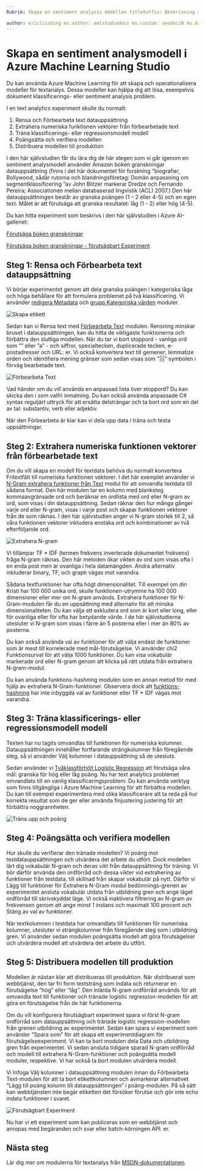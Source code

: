 ```yaml
---
Rubrik: Skapa en sentiment analysis modellen titleSuffix: Beskrivning av Azure Machine Learning Studio: Skapa textanalysmodeller i Azure Machine Learning Studio med moduler för text Förbearbeta N-gram eller funktionen hash tjänster: machine learning ms.service: machine learning ms.component: studio ms.topic: artikel

author: ericlicoding ms.author: amlstudiodocs ms.custom: seodec18 ms.date: 03/14/2018
---
```

# <a name="create-a-sentiment-analysis-model-in-azure-machine-learning-studio"></a>Skapa en sentiment analysmodell i Azure Machine Learning Studio

Du kan använda Azure Machine Learning för att skapa och operationalisera modeller för textanalys. Dessa modeller kan hjälpa dig att lösa, exempelvis dokument klassificerings- eller sentiment analysis problem.

I en text analytics experiment skulle du normalt:

1. Rensa och Förbearbeta text datauppsättning
2. Extrahera numeriska funktionen vektorer från förbearbetade text
3. Träna klassificerings- eller regressionsmodell modell
4. Poängsätta och verifiera modellen
5. Distribuera modellen till produktion

I den här självstudien får du lära dig de här stegen som vi går igenom en sentiment analysmodell använder Amazon boken granskningar datauppsättning (finns i det här dokumentet för forskning ”biografier, Bollywood, sådär rutorna och blandningsföretag: Domän anpassning om segmentklassificering ”av John Blitzer markerar Dredze och Fernando Pereira; Associationen mellan databaserad lingvistik (ACL) 2007.) Den här datauppsättningen består av granska poängen (1 – 2 eller 4-5) och en egen text. Målet är att förutsäga att granska resultatet: låg (1 - 2) eller hög (4-5).

Du kan hitta experiment som beskrivs i den här självstudien i Azure AI-galleriet:

[Förutsäga boken granskningar](https://gallery.cortanaintelligence.com/Experiment/Predict-Book-Reviews-1)

[Förutsäga boken granskningar - förutsägbart Experiment](https://gallery.cortanaintelligence.com/Experiment/Predict-Book-Reviews-Predictive-Experiment-1)

## <a name="step-1-clean-and-preprocess-text-dataset"></a>Steg 1: Rensa och Förbearbeta text datauppsättning
Vi börjar experimentet genom att dela granska poängen i kategoriska låga och höga behållare för att formulera problemet på två klassificering. Vi använder [redigera Metadata](https://msdn.microsoft.com/library/azure/dn905986.aspx) och [grupp Kategoriska värden](https://msdn.microsoft.com/library/azure/dn906014.aspx) moduler.

![Skapa etikett](./media/text-analytics-module-tutorial/create-label.png)

Sedan kan vi Rensa text med [Förbearbeta Text](https://msdn.microsoft.com/library/azure/mt762915.aspx) modulen. Rensning minskar bruset i datauppsättningen, kan du hitta de viktigaste funktionerna och förbättra den slutliga modellen. När du tar vi bort stoppord - vanliga ord som ”” eller ”a” - och siffror, specialtecken, duplicerade tecken, e-postadresser och URL: er. Vi också konvertera text till gemener, lemmatize orden och identifiera mening gränser som sedan visas som ”|||” symbolen i förväg bearbetade text.

![Förbearbeta Text](./media/text-analytics-module-tutorial/preprocess-text.png)

Vad händer om du vill använda en anpassad lista över stoppord? Du kan skicka den i som valfri inmatning. Du kan också använda anpassade C# syntax reguljärt uttryck för att ersätta delsträngar och ta bort ord som en del av tal: substantiv, verb eller adjektiv.

När den Förbearbeta är klar kan vi dela upp data i träna och testa uppsättningar.

## <a name="step-2-extract-numeric-feature-vectors-from-pre-processed-text"></a>Steg 2: Extrahera numeriska funktionen vektorer från förbearbetade text
Om du vill skapa en modell för textdata behöva du normalt konvertera Fritextfält till numeriska funktionen vektorer. I det här exemplet använder vi [N-Gram extrahera funktioner från Text](https://msdn.microsoft.com/library/azure/mt762916.aspx) modul för att omvandla textdata till sådana format. Den här modulen tar en kolumn med blanksteg kommaavgränsade ord och beräknar en ordlista med ord eller N-gram av ord, som visas i din datauppsättning. Sedan räknar den hur många gånger varje ord eller N-gram, visas i varje post och skapar funktionen vektorer från de som räknas. I den här självstudien anger vi N-gram storlek till 2, så våra funktionen vektorer inkludera enstaka ord och kombinationer av två efterföljande ord.

![Extrahera N-gram](./media/text-analytics-module-tutorial/extract-ngrams.png)

Vi tillämpar TF * IDF (termen frekvens inverterade dokumentet frekvens) fråga N-gram räknas. Den här metoden ökar vikten av ord som visas ofta i en enda post men är ovanliga i hela datamängden. Andra alternativ inkluderar binary, TF, och graph vägas mot varandra.

Sådana textfunktioner har ofta högt dimensionalitet. Till exempel om din Kristi har 100 000 unika ord, skulle funktionen-utrymme ha 100 000 dimensioner eller mer om N-gram används. Extrahera funktioner för N-Gram-modulen får du en uppsättning med alternativ för att minska dimensionaliteten. Du kan välja att exkludera ord som är kort eller long, eller för ovanliga eller för ofta har betydande värde. I de här självstudierna utesluter vi N-gram som visas i färre än 5 posterna eller i mer än 80% av posterna.

Du kan också använda val av funktioner för att välja endast de funktioner som är mest till korrelerade med mål-förutsägelse. Vi använder chi2 Funktionsurval för att välja 1000 funktioner. Du kan visa vokabulär markerade ord eller N-gram genom att klicka på rätt utdata från extrahera N-gram-modul.

Du kan använda funktions-hashning modulen som en annan metod för med hjälp av extrahera N-Gram-funktioner. Observera dock att [funktions-hashning](https://msdn.microsoft.com/library/azure/dn906018.aspx) har inte inbyggda val av funktioner eller TF * IDF vägas mot varandra.

## <a name="step-3-train-classification-or-regression-model"></a>Steg 3: Träna klassificerings- eller regressionsmodell modell
Texten har nu tagits omvandlas till funktionen för numeriska kolumner. Datauppsättningen innehåller fortfarande strängkolumner från föregående steg, så vi använder Välj kolumner i datauppsättning så de utesluts.

Sedan använder vi [Tvåklassförhöjt Logistic Regression](https://msdn.microsoft.com/library/azure/dn905994.aspx) att förutsäga våra mål: granska för hög eller låg poäng. Nu har text analytics problemet omvandlats till en vanlig klassificeringsproblem. Du kan använda verktyg som finns tillgängliga i Azure Machine Learning för att förbättra modellen. Du kan till exempel experimentera med olika klassificerare att ta reda på hur korrekta resultat som de ger eller använda finjustering justering för att förbättra noggrannheten.

![Träna upp och poäng](./media/text-analytics-module-tutorial/scoring-text.png)

## <a name="step-4-score-and-validate-the-model"></a>Steg 4: Poängsätta och verifiera modellen
Hur skulle du verifierar den tränade modellen? Vi poäng mot testdatauppsättningen och utvärdera det arbete du utfört. Dock modellen lärt dig vokabulär N-gram och deras vikt från datauppsättning för träning. Vi bör därför använda den ordförråd och dessa vikter vid extrahering av funktioner från testdata, till skillnad från skapar vokabulär på nytt. Därför vi Lägg till funktioner för Extrahera N-Gram modul bedömnings-grenen av experimentet ansluta vokabulär utdata från utbildning gren och ange läget ordförråd till skrivskyddat läge. Vi också inaktivera filtrering av N-gram av frekvensen genom att ange minst 1 instans och maximalt 100 procent och Stäng av val av funktioner.

När textkolumnen i testdata har omvandlats till funktionen för numeriska kolumner, utesluter vi strängkolumner från föregående steg som i utbildning gren. Vi använder sedan modulen poängsätta modell att göra förutsägelser och utvärdera modell att utvärdera det arbete du utfört.

## <a name="step-5-deploy-the-model-to-production"></a>Steg 5: Distribuera modellen till produktion
Modellen är nästan klar att distribueras till produktion. När distribuerat som webbtjänst, den tar fri form textsträng som indata och returnerar en förutsägelse ”hög” eller ”låg”. Den inlärda N-gram ordförråd används för att omvandla text till funktioner och tränade logistic regression-modellen för att göra en förutsägelse från de här funktionerna. 

Om du vill konfigurera förutsägbart experiment spara vi först N-gram ordförråd som datauppsättning och tränade logistic regression-modellen från grenen utbildning av experimentet. Sedan kan spara vi experiment som använder ”Spara som” för att skapa ett experimentdiagram för förutsägelseexperiment. Vi kan ta bort modulen dela Data och utbildning gren från experimentet. Vi sedan ansluta tidigare sparad N-gram ordförråd och modell till extrahera N-Gram-funktioner och poängsätta modell moduler, respektive. Vi har också ta bort modulen utvärdera modell.

Vi Infoga Välj kolumner i datauppsättning modulen innan du Förbearbeta Text-modulen för att ta bort etikettkolumnen och avmarkerar alternativet ”Lägg till poäng kolumn till datauppsättningen” i poäng-modulen. På så sätt kan webbtjänsten inte begär etiketten det försöker förutse och gör inte echo indata funktioner i svaret.

![Förutsägbart Experiment](./media/text-analytics-module-tutorial/predictive-text.png)

Nu har vi ett experiment som kan publiceras som en webbtjänst och anropas med begäranden och svar eller batch-körningen API: er.

## <a name="next-steps"></a>Nästa steg
Lär dig mer om modulerna för textanalys från [MSDN-dokumentationen](https://msdn.microsoft.com/library/azure/dn905886.aspx).

